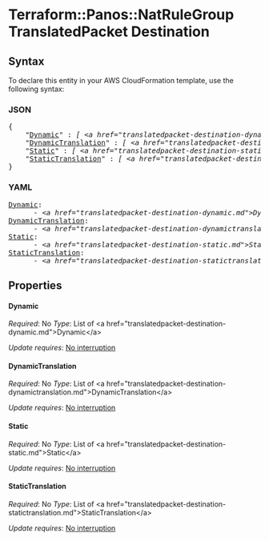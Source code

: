 # Terraform::Panos::NatRuleGroup TranslatedPacket Destination

## Syntax

To declare this entity in your AWS CloudFormation template, use the following syntax:

### JSON

<pre>
{
    "<a href="#dynamic" title="Dynamic">Dynamic</a>" : <i>[ &lt;a href=&#34;translatedpacket-destination-dynamic.md&#34;&gt;Dynamic&lt;/a&gt;, ... ]</i>,
    "<a href="#dynamictranslation" title="DynamicTranslation">DynamicTranslation</a>" : <i>[ &lt;a href=&#34;translatedpacket-destination-dynamictranslation.md&#34;&gt;DynamicTranslation&lt;/a&gt;, ... ]</i>,
    "<a href="#static" title="Static">Static</a>" : <i>[ &lt;a href=&#34;translatedpacket-destination-static.md&#34;&gt;Static&lt;/a&gt;, ... ]</i>,
    "<a href="#statictranslation" title="StaticTranslation">StaticTranslation</a>" : <i>[ &lt;a href=&#34;translatedpacket-destination-statictranslation.md&#34;&gt;StaticTranslation&lt;/a&gt;, ... ]</i>
}
</pre>

### YAML

<pre>
<a href="#dynamic" title="Dynamic">Dynamic</a>: <i>
      - &lt;a href=&#34;translatedpacket-destination-dynamic.md&#34;&gt;Dynamic&lt;/a&gt;</i>
<a href="#dynamictranslation" title="DynamicTranslation">DynamicTranslation</a>: <i>
      - &lt;a href=&#34;translatedpacket-destination-dynamictranslation.md&#34;&gt;DynamicTranslation&lt;/a&gt;</i>
<a href="#static" title="Static">Static</a>: <i>
      - &lt;a href=&#34;translatedpacket-destination-static.md&#34;&gt;Static&lt;/a&gt;</i>
<a href="#statictranslation" title="StaticTranslation">StaticTranslation</a>: <i>
      - &lt;a href=&#34;translatedpacket-destination-statictranslation.md&#34;&gt;StaticTranslation&lt;/a&gt;</i>
</pre>

## Properties

#### Dynamic

_Required_: No
_Type_: List of &lt;a href=&#34;translatedpacket-destination-dynamic.md&#34;&gt;Dynamic&lt;/a&gt;

_Update requires_: [No interruption](https://docs.aws.amazon.com/AWSCloudFormation/latest/UserGuide/using-cfn-updating-stacks-update-behaviors.html#update-no-interrupt)

#### DynamicTranslation

_Required_: No
_Type_: List of &lt;a href=&#34;translatedpacket-destination-dynamictranslation.md&#34;&gt;DynamicTranslation&lt;/a&gt;

_Update requires_: [No interruption](https://docs.aws.amazon.com/AWSCloudFormation/latest/UserGuide/using-cfn-updating-stacks-update-behaviors.html#update-no-interrupt)

#### Static

_Required_: No
_Type_: List of &lt;a href=&#34;translatedpacket-destination-static.md&#34;&gt;Static&lt;/a&gt;

_Update requires_: [No interruption](https://docs.aws.amazon.com/AWSCloudFormation/latest/UserGuide/using-cfn-updating-stacks-update-behaviors.html#update-no-interrupt)

#### StaticTranslation

_Required_: No
_Type_: List of &lt;a href=&#34;translatedpacket-destination-statictranslation.md&#34;&gt;StaticTranslation&lt;/a&gt;

_Update requires_: [No interruption](https://docs.aws.amazon.com/AWSCloudFormation/latest/UserGuide/using-cfn-updating-stacks-update-behaviors.html#update-no-interrupt)

